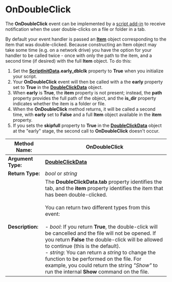 # OnDoubleClick

The **OnDoubleClick** event can be implemented by a [script add-in](/Manual/scripting/script_add-ins/RAEDME.md) to receive notification when the user double-clicks on a file or folder in a tab.

By default your event handler is passed an **[Item](../scripting_objects/item.md)** object corresponding to the item that was double-clicked. Because constructing an Item object may take some time (e.g. on a network drive) you have the option for your handler to be called twice - once with only the path to the item, and a second time (if desired) with the full **Item** object. To do this:

1.  Set the **[ScriptInitData](../scripting_objects/scriptinitdata.md).early_dblclk** property to **True** when you initialize your script.
2.  Your **OnDoubleClick** event will then be called with a the **early** property set to **True** in the **[DoubleClickData](../scripting_objects/doubleclickdata.md)** object.
3.  When **early** is **True**, the **item** property is not present; instead, the **path** property provides the full path of the object, and the **is_dir** property indicates whether the item is a folder or file.
4.  When the **OnDoubleClick** method returns, it will be called a second time, with **early** set to **False** and a full **Item** object available in the **item** property.
5.  If you sets the **skipfull** property to **True** in the **[DoubleClickData](../scripting_objects/doubleclickdata.md)** object at the "early" stage, the second call to **OnDoubleClick** doesn't occur.

| **Method Name:** | OnDoubleClick |
| --- | --- |
| **Argument Type:** | **[DoubleClickData](../scripting_objects/doubleclickdata.md)** |
| **Return Type:** | *bool* or *string* |
| **Description:** | The **DoubleClickData.tab** property identifies the tab, and the **item** property identifies the item that has been double-clicked.<br /><br />You can return two different types from this event:<br /><br />- *bool*: If you return **True**, the double-click will be cancelled and the file will not be opened. If you return **False** the double-click will be allowed to continue (this is the default).<br />- *string*: You can return a *string* to change the function to be performed on the file. For example, you could return the string *"Show"* to run the internal **Show** command on the file. |


